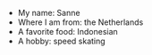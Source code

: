 * My name: Sanne
* Where I am from: the Netherlands
* A favorite food: Indonesian
* A hobby: speed skating

